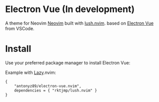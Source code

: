 Electron Vue (In development)
===

A theme for Neovim [Neovim](https://github.com/neovim/neovim) built with [lush.nvim](https://github.com/rktjmp/lush.nvim). based on [Electron Vue](https://github.com/icao/electron-vue) from VSCode.


Install
===

Use your preferred package manager to install Electron Vue:

Example with [Lazy](https://github.com/folke/lazy.nvim).nvim:

```vim
{
    "antonyz89/electron-vue.nvim",
    dependencies = { "rktjmp/lush.nvim" }
}
```
